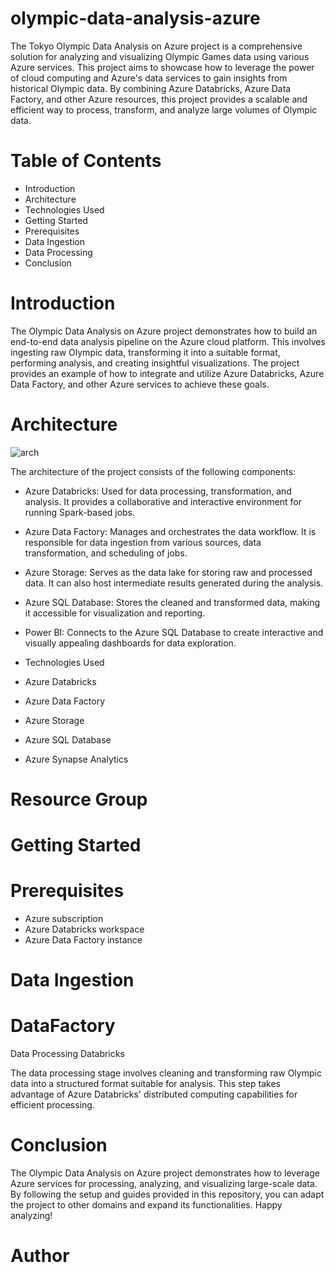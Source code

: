 # olympic-data-analysis-azure
The Tokyo Olympic Data Analysis on Azure project is a comprehensive solution for analyzing and visualizing Olympic Games data using various Azure services. This project aims to showcase how to leverage the power of cloud computing and Azure's data services to gain insights from historical Olympic data. By combining Azure Databricks, Azure Data Factory, and other Azure resources, this project provides a scalable and efficient way to process, transform, and analyze large volumes of Olympic data.

# Table of Contents
* Introduction
* Architecture
* Technologies Used
* Getting Started
* Prerequisites
* Data Ingestion
* Data Processing
* Conclusion
# Introduction
The Olympic Data Analysis on Azure project demonstrates how to build an end-to-end data analysis pipeline on the Azure cloud platform. This involves ingesting raw Olympic data, transforming it into a suitable format, performing analysis, and creating insightful visualizations. The project provides an example of how to integrate and utilize Azure Databricks, Azure Data Factory, and other Azure services to achieve these goals.

# Architecture
![arch](https://github.com/pankaj8210/Olympics-Data-Analytics/assets/60617234/332dd635-c741-417a-b2de-bc525649052e)



The architecture of the project consists of the following components:

* Azure Databricks: Used for data processing, transformation, and analysis. It provides a collaborative and interactive environment for running Spark-based jobs.

* Azure Data Factory: Manages and orchestrates the data workflow. It is responsible for data ingestion from various sources, data transformation, and scheduling of jobs.

* Azure Storage: Serves as the data lake for storing raw and processed data. It can also host intermediate results generated during the analysis.

* Azure SQL Database: Stores the cleaned and transformed data, making it accessible for visualization and reporting.

* Power BI: Connects to the Azure SQL Database to create interactive and visually appealing dashboards for data exploration.

* Technologies Used
* Azure Databricks
* Azure Data Factory
* Azure Storage
* Azure SQL Database
* Azure Synapse Analytics
# Resource Group

# Getting Started
# Prerequisites
* Azure subscription
* Azure Databricks workspace
* Azure Data Factory instance

# Data Ingestion

# DataFactory


Data Processing
Databricks

The data processing stage involves cleaning and transforming raw Olympic data into a structured format suitable for analysis. This step takes advantage of Azure Databricks' distributed computing capabilities for efficient processing.

# Conclusion

The Olympic Data Analysis on Azure project demonstrates how to leverage Azure services for processing, analyzing, and visualizing large-scale data. By following the setup and guides provided in this repository, you can adapt the project to other domains and expand its functionalities. Happy analyzing!

# Author
